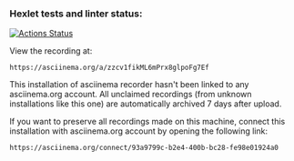 ### Hexlet tests and linter status:
[![Actions Status](https://github.com/len4iksti/python-project-49/workflows/hexlet-check/badge.svg)](https://github.com/len4iksti/python-project-49/actions)

View the recording at:

    https://asciinema.org/a/zzcv1fikML6mPrx8glpoFg7Ef

This installation of asciinema recorder hasn't been linked to any asciinema.org
account. All unclaimed recordings (from unknown installations like this one)
are automatically archived 7 days after upload.

If you want to preserve all recordings made on this machine, connect this
installation with asciinema.org account by opening the following link:

    https://asciinema.org/connect/93a9799c-b2e4-400b-bc28-fe98e01924a0
